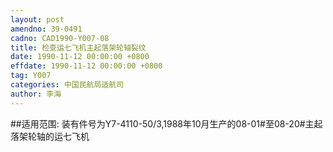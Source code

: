 ```yaml
---
layout: post
amendno: 39-0491
cadno: CAD1990-Y007-08
title: 检查运七飞机主起落架轮轴裂纹
date: 1990-11-12 00:00:00 +0800
effdate: 1990-11-12 00:00:00 +0800
tag: Y007
categories: 中国民航局适航司
author: 李海
---
```


##适用范围:
装有件号为Y7-4110-50/3,1988年10月生产的08-01#至08-20#主起落架轮轴的运七飞机

